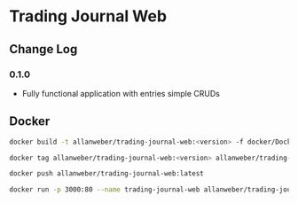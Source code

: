# Trading Journal Web

## Change Log

### 0.1.0

* Fully functional application with entries simple CRUDs

## Docker

```bash
docker build -t allanweber/trading-journal-web:<version> -f docker/Dockerfile .
```

```bash
docker tag allanweber/trading-journal-web:<version> allanweber/trading-journal-web:latest
```

```bash
docker push allanweber/trading-journal-web:latest
```

```bash
docker run -p 3000:80 --name trading-journal-web allanweber/trading-journal-web:<version>
```
